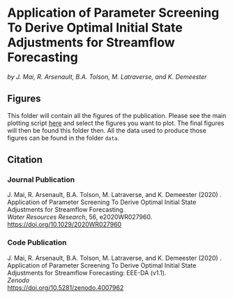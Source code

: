 # Application of Parameter Screening To Derive Optimal Initial State Adjustments for Streamflow Forecasting
*by J. Mai,  R. Arsenault, B.A. Tolson, M. Latraverse, and K. Demeester*

## Figures
This folder will contain all the figures of the publication. Please see the main plotting script [here](https://github.com/julemai/EEE-DA/scripts/plot.sh) and select the figures you want to plot. The final figures will then be found this folder then. All the data used to produce those figures can be found in the folder `data`. 

## Citation

### Journal Publication
J. Mai,  R. Arsenault, B.A. Tolson, M. Latraverse, and K. Demeester (2020) .<br>
Application of Parameter Screening To Derive Optimal Initial State Adjustments for Streamflow Forecasting.<br>
*Water Resources Research*, 56, e2020WR027960.<br>
https://doi.org/10.1029/2020WR027960

### Code Publication
J. Mai,  R. Arsenault, B.A. Tolson, M. Latraverse, and K. Demeester (2020) .<br>
Application of Parameter Screening To Derive Optimal Initial State Adjustments for Streamflow Forecasting: EEE-DA (v1.1).<br>
*Zenodo*<br>
https://doi.org/10.5281/zenodo.4007962
